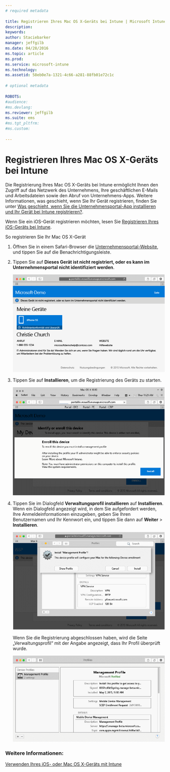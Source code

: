```yaml
---
# required metadata

title: Registrieren Ihres Mac OS X-Geräts bei Intune | Microsoft Intune
description:
keywords:
author: Staciebarker
manager: jeffgilb
ms.date: 04/28/2016
ms.topic: article
ms.prod:
ms.service: microsoft-intune
ms.technology:
ms.assetid: 58eb0e7a-1321-4c66-a281-88fb01e72c1c

# optional metadata

ROBOTS:
#audience:
#ms.devlang:
ms.reviewer: jeffgilb
ms.suite: ems
#ms.tgt_pltfrm:
#ms.custom:

---
```



# Registrieren Ihres Mac OS X-Geräts bei Intune

Die Registrierung Ihres Mac OS X-Geräts bei Intune ermöglicht Ihnen den Zugriff auf das Netzwerk des Unternehmens, Ihre geschäftlichen E-Mails und Arbeitsdateien sowie den Abruf von Unternehmens-Apps. Weitere Informationen, was geschieht, wenn Sie Ihr Gerät registrieren, finden Sie unter [Was geschieht, wenn Sie die Unternehmensportal-App installieren und Ihr Gerät bei Intune registrieren?](what-happens-if-you-install-the-company-portal-app-and-enroll-your-device-in-intune-ios.md).

Wenn Sie ein iOS-Gerät registrieren möchten, lesen Sie [Registrieren Ihres iOS-Geräts bei Intune](enroll-your-device-in-intune-ios.md).


So registrieren Sie Ihr Mac OS X-Gerät

1.  Öffnen Sie in einem Safari-Browser die [Unternehmensportal-Website](https://portal.manage.microsoft.com), und tippen Sie auf die Benachrichtigungsleiste.

2.  Tippen Sie auf **Dieses Gerät ist nicht registriert, oder es kann im Unternehmensportal nicht identifiziert werden**.

    ![device-not-enrolled](./media/1-macosx-enroll-tap-enroll.png) 

3.  Tippen Sie auf **Installieren**, um die Registrierung des Geräts zu starten.

    ![tap-install-to-enroll](./media/2-macosx-enroll--install-button.png) 

4.  Tippen Sie im Dialogfeld **Verwaltungsprofil installieren** auf **Installieren**. Wenn ein Dialogfeld angezeigt wird, in dem Sie aufgefordert werden, Ihre Anmeldeinformationen einzugeben, geben Sie Ihren Benutzernamen und Ihr Kennwort ein, und tippen Sie dann auf **Weiter** &gt; **Installieren**.

    ![install-management-profile](./media/3-macosx-enroll-tap-install.png) 

    Wenn Sie die Registrierung abgeschlossen haben, wird die Seite „Verwaltungsprofil“ mit der Angabe angezeigt, dass Ihr Profil überprüft wurde.

    ![management-profile-verified](./media/4-macosx-enroll-done.png) 

### Weitere Informationen:
[Verwenden Ihres iOS- oder Mac OS X-Geräts mit Intune](using-your-ios-or-mac-os-x-device-with-intune.md)

<!--HONumber=May16_HO2-->


